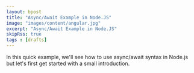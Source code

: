 ```yaml
---
layout: bpost
title: "Async/Await Example in Node.JS"
image: "images/content/angular.jpg"
excerpt: "Async/Await Example in Node.JS" 
skipRss: true
tags : [drafts] 
---
```


In this quick example, we'll see how to use async/await syntax in Node.js but let's first get started with a small introduction.


